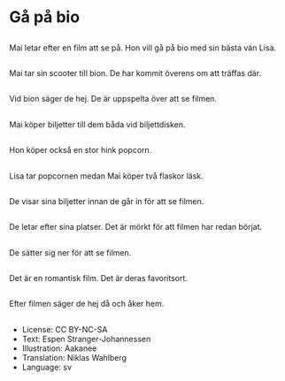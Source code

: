 # Gå på bio

##
Mai letar efter en film att se på. Hon vill gå på bio med sin bästa vän Lisa.

##
Mai tar sin scooter till bion. De har kommit överens om att träffas där.

##
Vid bion säger de hej. De är uppspelta över att se filmen.

##
Mai köper biljetter till dem båda vid biljettdisken.

##
Hon köper också en stor hink popcorn.

##
Lisa tar popcornen medan Mai köper två flaskor läsk.

##
De visar sina biljetter innan de går in för att se filmen.

##
De letar efter sina platser. Det är mörkt för att filmen har redan börjat.

##
De sätter sig ner för att se filmen.

##
Det är en romantisk film. Det är deras favoritsort.

##
Efter filmen säger de hej då och åker hem.

##
* License: CC BY-NC-SA
* Text: Espen Stranger-Johannessen
* Illustration: Aakanee
* Translation: Niklas Wahlberg
* Language: sv
